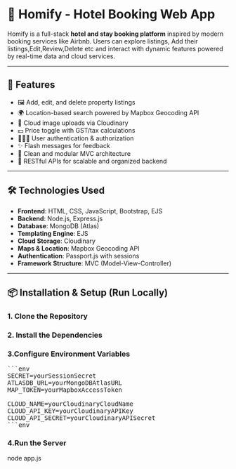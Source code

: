 # 🏡 Homify - Hotel Booking Web App

Homify is a full-stack **hotel and stay booking platform** inspired by modern booking services like Airbnb. Users can explore listings, Add their listings,Edit,Review,Delete etc and interact with dynamic features powered by real-time data and cloud services.

---

## 🚀 Features

- 🖼️ Add, edit, and delete property listings
- 🌍 Location-based search powered by Mapbox Geocoding API
- 📸 Cloud image uploads via Cloudinary
- 💵 Price toggle with GST/tax calculations
- 🧑‍🤝‍🧑 User authentication & authorization
- ✨ Flash messages for feedback
- 🧹 Clean and modular MVC architecture
- 📄 RESTful APIs for scalable and organized backend

---

## 🛠️ Technologies Used

- **Frontend**: HTML, CSS, JavaScript, Bootstrap, EJS
- **Backend**: Node.js, Express.js
- **Database**: MongoDB (Atlas)
- **Templating Engine**: EJS
- **Cloud Storage**: Cloudinary
- **Maps & Location**: Mapbox Geocoding API
- **Authentication**: Passport.js with sessions
- **Framework Structure**: MVC (Model-View-Controller)

---

## 📦 Installation & Setup (Run Locally)

### 1. Clone the Repository

### 2. Install the Dependencies

### 3.Configure Environment Variables
<pre>```env
SECRET=yourSessionSecret
ATLASDB_URL=yourMongoDBAtlasURL
MAP_TOKEN=yourMapboxAccessToken

CLOUD_NAME=yourCloudinaryCloudName
CLOUD_API_KEY=yourCloudinaryAPIKey
CLOUD_API_SECRET=yourCloudinaryAPISecret
```env</pre>

### 4.Run the Server
node app.js

